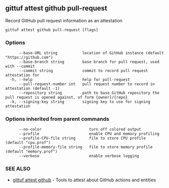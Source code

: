 ## gittuf attest github pull-request

Record GitHub pull request information as an attestation

```
gittuf attest github pull-request [flags]
```

### Options

```
      --base-URL string           location of GitHub instance (default "https://github.com")
      --base-branch string        base branch for pull request, used with --commit
      --commit string             commit to record pull request attestation for
  -h, --help                      help for pull-request
      --pull-request-number int   pull request number to record in attestation (default -1)
      --repository string         path to base GitHub repository the pull request is opened against, of form {owner}/{repo}
  -k, --signing-key string        signing key to use for signing attestation
```

### Options inherited from parent commands

```
      --no-color                     turn off colored output
      --profile                      enable CPU and memory profiling
      --profile-CPU-file string      file to store CPU profile (default "cpu.prof")
      --profile-memory-file string   file to store memory profile (default "memory.prof")
      --verbose                      enable verbose logging
```

### SEE ALSO

* [gittuf attest github](gittuf_attest_github.md)	 - Tools to attest about GitHub actions and entities

